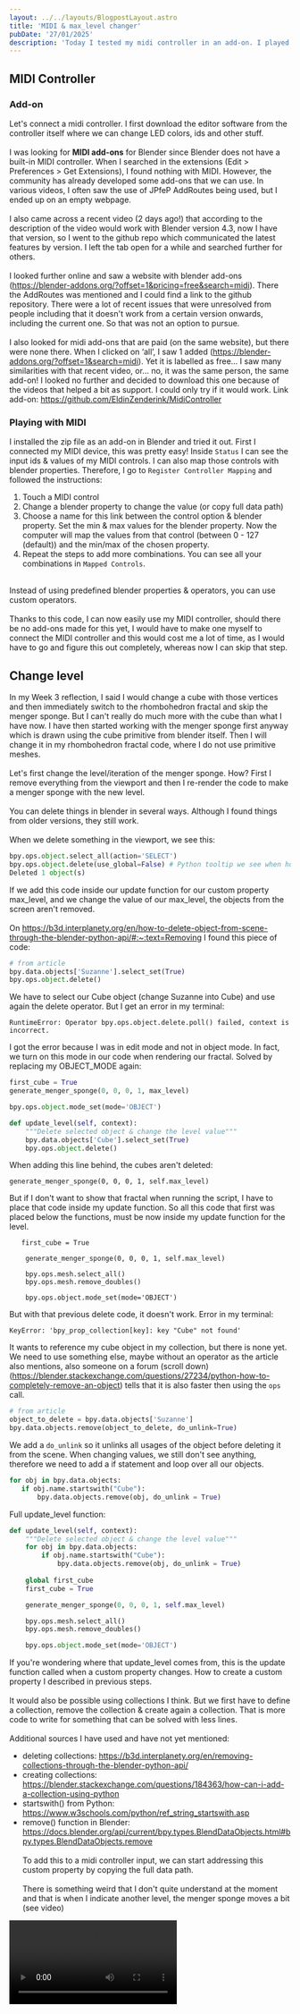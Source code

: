 ```yaml
---
layout: ../../layouts/BlogpostLayout.astro
title: 'MIDI & max_level changer'
pubDate: '27/01/2025'
description: 'Today I tested my midi controller in an add-on. I played around a bit with different values and custom properties I had already set up. I also changed max_level of the menger sponge with a custom property. You can read more in this blog.'
---
```

## MIDI Controller
### Add-on
Let's connect a midi controller. I first download the editor software from the controller itself where we can change LED colors, ids and other stuff.
\
\
I was looking for **MIDI add-ons** for Blender since Blender does not have a built-in MIDI controller. When I searched in the extensions (Edit > Preferences > Get Extensions), I found nothing with MIDI. However, the community has already developed some add-ons that we can use. In various videos, I often saw the use of  JPfeP AddRoutes being used, but I ended up on an empty webpage. 
\
\
I also came across a recent video (2 days ago!) that according to the description of the video would work with Blender version 4.3, now I have that version, so I went to the github repo which communicated the latest features by version. I left the tab open for a while and searched further for others.
\
\
I looked further online and saw a website with blender add-ons (https://blender-addons.org/?offset=1&pricing=free&search=midi). There the AddRoutes was mentioned and I could find a link to the github repository. There were a lot of recent issues that were unresolved from people including that it doesn't work from a certain version onwards, including the current one. So that was not an option to pursue.
\
\
I also looked for midi add-ons that are paid (on the same website), but there were none there. When I clicked on ‘all’, I saw 1 added (https://blender-addons.org/?offset=1&search=midi). Yet it is labelled as free... I saw many similarities with that recent video, or... no, it was the same person, the same add-on! I looked no further and decided to download this one because of the videos that helped a bit as support. I could only try if it would work. Link add-on: https://github.com/EldinZenderink/MidiController
### Playing with MIDI
I installed the zip file as an add-on in Blender and tried it out.
First I connected my MIDI device, this was pretty easy! Inside `Status` I can see the input ids & values of my MIDI controls.
I can also map those controls with blender properties. Therefore, I go to `Register Controller Mapping` and followed the instructions:
1. Touch a MIDI control
2. Change a blender property to change the value (or copy full data path)
3. Choose a name for this link between the control option & blender property. Set the min & max values for the blender property. Now the computer will map the values from that control (between 0 - 127 (default)) and the min/max of the chosen property.
4. Repeat the steps to add more combinations.
You can see all your combinations in `Mapped Controls`.

<br>
Instead of using predefined blender properties & operators, you can use custom operators.
<br><br>
Thanks to this code, I can now easily use my MIDI controller, should there be no add-ons made for this yet, I would have to make one myself to connect the MIDI controller and this would cost me a lot of time, as I would have to go and figure this out completely, whereas now I can skip that step.

## Change level
In my Week 3 reflection, I said I would change a cube with those vertices and then immediately switch to the rhombohedron fractal and skip the menger sponge. But I can't really do much more with the cube than what I have now. I have then started working with the menger sponge first anyway which is drawn using the cube primitive from blender itself. Then I will change it in my rhombohedron fractal code, where I do not use primitive meshes.
\
\
Let's first change the level/iteration of the menger sponge.
How?
First I remove everything from the viewport and then I re-render the code to make a menger sponge with the new level.
\
\
You can delete things in blender in several ways. Although I found things from older versions, they still work.
\
\
When we delete something in the viewport, we see this: 
```python
bpy.ops.object.select_all(action='SELECT')
bpy.ops.object.delete(use_global=False) # Python tooltip we see when hovering Delete
Deleted 1 object(s)
```
If we add this code inside our update function for our custom property max_level, and we change the value of our max_level, the objects from the screen aren't removed.
\
\
On https://b3d.interplanety.org/en/how-to-delete-object-from-scene-through-the-blender-python-api/#:~:text=Removing I found this piece of code:
```python
# from article
bpy.data.objects['Suzanne'].select_set(True)
bpy.ops.object.delete()
```
We have to select our Cube object (change Suzanne into Cube) and use again the delete operator. But I get an error in my terminal: 
```
RuntimeError: Operator bpy.ops.object.delete.poll() failed, context is incorrect.
```
I got the error because I was in edit mode and not in object mode. In fact, we turn on this mode in our code when rendering our fractal.
Solved by replacing my OBJECT_MODE again:
```python
first_cube = True
generate_menger_sponge(0, 0, 0, 1, max_level)

bpy.ops.object.mode_set(mode='OBJECT') 

def update_level(self, context):
    """Delete selected object & change the level value"""
    bpy.data.objects['Cube'].select_set(True)
    bpy.ops.object.delete()
```
When adding this line behind, the cubes aren't deleted:
```
generate_menger_sponge(0, 0, 0, 1, self.max_level)
```
But if I don't want to show that fractal when running the script, I have to place that code inside my update function.
So all this code that first was placed below the functions, must be now inside my update function for the level.
```
   first_cube = True

    generate_menger_sponge(0, 0, 0, 1, self.max_level)

    bpy.ops.mesh.select_all()
    bpy.ops.mesh.remove_doubles()

    bpy.ops.object.mode_set(mode='OBJECT')
```
But with that previous delete code, it doesn't work. Error in my terminal:
```
KeyError: 'bpy_prop_collection[key]: key "Cube" not found'
```
It wants to reference my cube object in my collection, but there is none yet.
We need to use something else, maybe without an operator as the article also mentions, also someone on a forum (scroll down) (https://blender.stackexchange.com/questions/27234/python-how-to-completely-remove-an-object) tells that it is also faster then using the `ops` call.
```python
# from article
object_to_delete = bpy.data.objects['Suzanne']
bpy.data.objects.remove(object_to_delete, do_unlink=True)
```
We add a `do_unlink` so it unlinks all usages of the object before deleting it from the scene.
When changing values, we still don't see anything, therefore we need to add a if statement and loop over all our objects.
```python
for obj in bpy.data.objects:
   if obj.name.startswith("Cube"):
       bpy.data.objects.remove(obj, do_unlink = True)

```
Full update_level function:
```python
def update_level(self, context):
    """Delete selected object & change the level value"""
    for obj in bpy.data.objects:
        if obj.name.startswith("Cube"):
            bpy.data.objects.remove(obj, do_unlink = True)
   
    global first_cube
    first_cube = True

    generate_menger_sponge(0, 0, 0, 1, self.max_level)

    bpy.ops.mesh.select_all()
    bpy.ops.mesh.remove_doubles()

    bpy.ops.object.mode_set(mode='OBJECT')
```
If you're wondering where that update_level comes from, this is the update function called when a custom property changes. How to create a custom property I described in previous steps.
\
\
It would also be possible using collections I think. But we first have to define a collection, remove the collection & create again a collection. That is more code to write for something that can be solved with less lines.
\
\
Additional sources I have used and have not yet mentioned:
- deleting collections: https://b3d.interplanety.org/en/removing-collections-through-the-blender-python-api/
- creating collections: https://blender.stackexchange.com/questions/184363/how-can-i-add-a-collection-using-python
- startswith() from Python: https://www.w3schools.com/python/ref_string_startswith.asp
- remove() function in Blender: https://docs.blender.org/api/current/bpy.types.BlendDataObjects.html#bpy.types.BlendDataObjects.remove
\
\
To add this to a midi controller input, we can start addressing this custom property by copying the full data path.
\
\
There is something weird that I don't quite understand at the moment and that is when I indicate another level, the menger sponge moves a bit (see video)
<video controls>
  <source src="/week4/sponge_level_moving.mov" type="video/mp4">
</video>